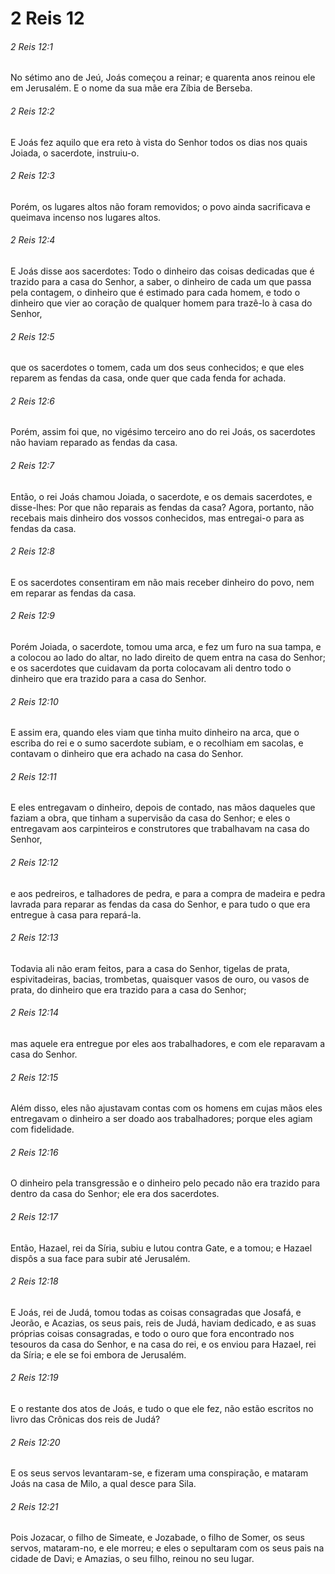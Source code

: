 # 2 Reis 12

###### 2 Reis 12:1

No sétimo ano de Jeú, Joás começou a reinar; e quarenta anos reinou ele em Jerusalém. E o nome da sua mãe era Zíbia de Berseba.

###### 2 Reis 12:2

E Joás fez aquilo que era reto à vista do Senhor todos os dias nos quais Joiada, o sacerdote, instruiu-o.

###### 2 Reis 12:3

Porém, os lugares altos não foram removidos; o povo ainda sacrificava e queimava incenso nos lugares altos.

###### 2 Reis 12:4

E Joás disse aos sacerdotes: Todo o dinheiro das coisas dedicadas que é trazido para a casa do Senhor, a saber, o dinheiro de cada um que passa pela contagem, o dinheiro que é estimado para cada homem, e todo o dinheiro que vier ao coração de qualquer homem para trazê-lo à casa do Senhor,

###### 2 Reis 12:5

que os sacerdotes o tomem, cada um dos seus conhecidos; e que eles reparem as fendas da casa, onde quer que cada fenda for achada.

###### 2 Reis 12:6

Porém, assim foi que, no vigésimo terceiro ano do rei Joás, os sacerdotes não haviam reparado as fendas da casa.

###### 2 Reis 12:7

Então, o rei Joás chamou Joiada, o sacerdote, e os demais sacerdotes, e disse-lhes: Por que não reparais as fendas da casa? Agora, portanto, não recebais mais dinheiro dos vossos conhecidos, mas entregai-o para as fendas da casa.

###### 2 Reis 12:8

E os sacerdotes consentiram em não mais receber dinheiro do povo, nem em reparar as fendas da casa.

###### 2 Reis 12:9

Porém Joiada, o sacerdote, tomou uma arca, e fez um furo na sua tampa, e a colocou ao lado do altar, no lado direito de quem entra na casa do Senhor; e os sacerdotes que cuidavam da porta colocavam ali dentro todo o dinheiro que era trazido para a casa do Senhor.

###### 2 Reis 12:10

E assim era, quando eles viam que tinha muito dinheiro na arca, que o escriba do rei e o sumo sacerdote subiam, e o recolhiam em sacolas, e contavam o dinheiro que era achado na casa do Senhor.

###### 2 Reis 12:11

E eles entregavam o dinheiro, depois de contado, nas mãos daqueles que faziam a obra, que tinham a supervisão da casa do Senhor; e eles o entregavam aos carpinteiros e construtores que trabalhavam na casa do Senhor,

###### 2 Reis 12:12

e aos pedreiros, e talhadores de pedra, e para a compra de madeira e pedra lavrada para reparar as fendas da casa do Senhor, e para tudo o que era entregue à casa para repará-la.

###### 2 Reis 12:13

Todavia ali não eram feitos, para a casa do Senhor, tigelas de prata, espivitadeiras, bacias, trombetas, quaisquer vasos de ouro, ou vasos de prata, do dinheiro que era trazido para a casa do Senhor;

###### 2 Reis 12:14

mas aquele era entregue por eles aos trabalhadores, e com ele reparavam a casa do Senhor.

###### 2 Reis 12:15

Além disso, eles não ajustavam contas com os homens em cujas mãos eles entregavam o dinheiro a ser doado aos trabalhadores; porque eles agiam com fidelidade.

###### 2 Reis 12:16

O dinheiro pela transgressão e o dinheiro pelo pecado não era trazido para dentro da casa do Senhor; ele era dos sacerdotes.

###### 2 Reis 12:17

Então, Hazael, rei da Síria, subiu e lutou contra Gate, e a tomou; e Hazael dispôs a sua face para subir até Jerusalém.

###### 2 Reis 12:18

E Joás, rei de Judá, tomou todas as coisas consagradas que Josafá, e Jeorão, e Acazias, os seus pais, reis de Judá, haviam dedicado, e as suas próprias coisas consagradas, e todo o ouro que fora encontrado nos tesouros da casa do Senhor, e na casa do rei, e os enviou para Hazael, rei da Síria; e ele se foi embora de Jerusalém.

###### 2 Reis 12:19

E o restante dos atos de Joás, e tudo o que ele fez, não estão escritos no livro das Crônicas dos reis de Judá?

###### 2 Reis 12:20

E os seus servos levantaram-se, e fizeram uma conspiração, e mataram Joás na casa de Milo, a qual desce para Sila.

###### 2 Reis 12:21

Pois Jozacar, o filho de Simeate, e Jozabade, o filho de Somer, os seus servos, mataram-no, e ele morreu; e eles o sepultaram com os seus pais na cidade de Davi; e Amazias, o seu filho, reinou no seu lugar.

